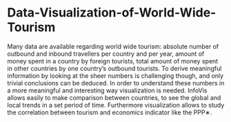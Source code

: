 # Data-Visualization-of-World-Wide-Tourism
Many data are available regarding world wide tourism: absolute number of outbound and inbound travellers per country and per year, amount of money spent in a country by foreign tourists, total amount of money spent in other countries by one country’s outbound tourists. To derive meaningful information by looking at the sheer numbers is challenging though, and only trivial conclusions can be deduced. In order to understand these numbers in a more meaningful and interesting way visualization is needed. InfoVis allows easily to make comparison between countries, to see the global and local trends in a set period of time. Furthermore visualization allows to study the correlation between tourism and economics indicator like the PPP∗.
